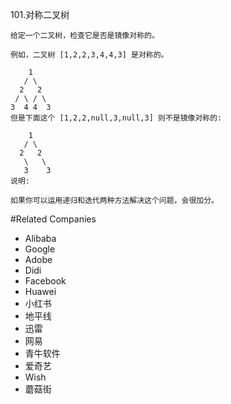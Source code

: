 101.对称二叉树
```$xslt
给定一个二叉树，检查它是否是镜像对称的。

例如，二叉树 [1,2,2,3,4,4,3] 是对称的。

    1
   / \
  2   2
 / \ / \
3  4 4  3
但是下面这个 [1,2,2,null,3,null,3] 则不是镜像对称的:

    1
   / \
  2   2
   \   \
   3    3
说明:

如果你可以运用递归和迭代两种方法解决这个问题，会很加分。
```
#Related Companies
- Alibaba
- Google
- Adobe
- Didi
- Facebook
- Huawei
- 小红书
- 地平线
- 迅雷
- 网易
- 青牛软件
- 爱奇艺
- Wish
- 蘑菇街

